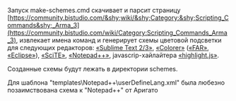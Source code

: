 Запуск make-schemes.cmd скачивает и парсит страницу
[https://community.bistudio.com/&shy;wiki/&shy;Category:&shy;Scripting_Commands&shy;_Arma_3](https://community.bistudio.com/wiki/Category:Scripting_Commands_Arma_3),
извлекает имена команд и генерирует схемы цветовой подсветки для следующих редакторов:
[«Sublime Text 2/3»](http://www.sublimetext.com/3),
[«Colorer»](https://ru.wikipedia.org/wiki/Colorer) ([«FAR»](http://www.farmanager.com/download.php?l=ru), [«Eclipse»](https://eclipse.org/downloads/)),
[«SciTE»](https://bitbucket.org/scite-ru/scite-ru.bitbucket.org/wiki/Home),
[«Notepad++»](https://notepad-plus-plus.org/),
javascrip-хайлайтера [«highlight.js»](https://highlightjs.org/).

Созданные схемы будут лежать в директории schemes.

Для шаблона "templates\Notepad++\userDefineLang.xml" была любезно позаимствована схема к "Notepad++" от Аригато
